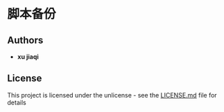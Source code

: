 # 脚本备份
          
## Authors

* **xu jiaqi** 

## License

This project is licensed under the unlicense - see the [LICENSE.md](LICENSE.md) file for details